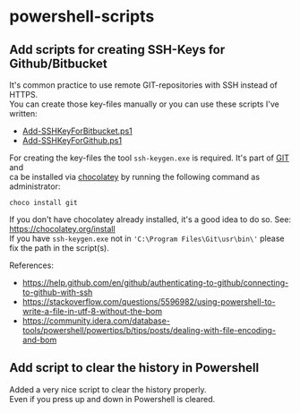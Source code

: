 # powershell-scripts

## Add scripts for creating SSH-Keys for Github/Bitbucket

It's common practice to use remote GIT-repositories with SSH instead of HTTPS.  
You can create those key-files manually or you can use these scripts I've written:

  * [Add-SSHKeyForBitbucket.ps1](git/Add-SSHKeyForBitbucket.ps1)
  * [Add-SSHKeyForGithub.ps1](git/Add-SSHKeyForGithub.ps1)

For creating the key-files the tool `ssh-keygen.exe` is required. It's part of [GIT](https://git-scm.com/) and  
ca be installed via [chocolatey](https://chocolatey.org/) by running the following command as administrator:

    choco install git

If you don't have chocolatey already installed, it's a good idea to do so. See: https://chocolatey.org/install  
If you have `ssh-keygen.exe` not in `'C:\Program Files\Git\usr\bin\'` please fix the path in the script(s).

References:

  * https://help.github.com/en/github/authenticating-to-github/connecting-to-github-with-ssh
  * https://stackoverflow.com/questions/5596982/using-powershell-to-write-a-file-in-utf-8-without-the-bom
  * https://community.idera.com/database-tools/powershell/powertips/b/tips/posts/dealing-with-file-encoding-and-bom

## Add script to clear the history in Powershell

Added a very nice script to clear the history properly.  
Even if you press up and down in Powershell is cleared.

